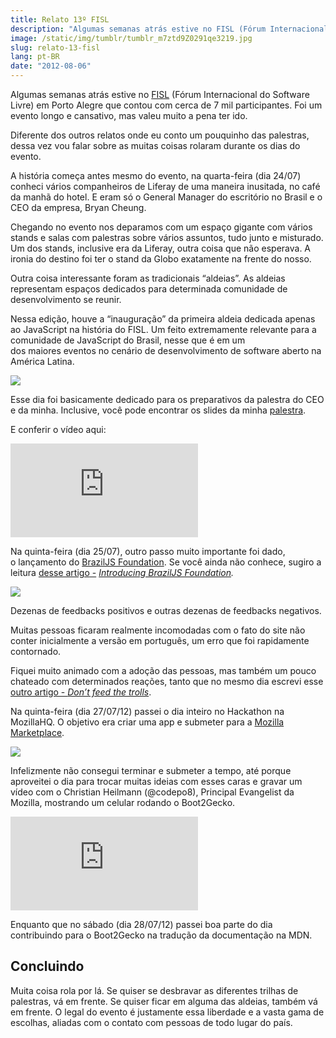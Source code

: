 ```yaml
---
title: Relato 13º FISL
description: "Algumas semanas atrás estive no FISL (Fórum Internacional do Software Livre) em Porto Alegre que contou com cerca de 7 mil participantes. Foi um evento longo e cansativo, mas valeu muito a pena ter ido."
image: /static/img/tumblr/tumblr_m7ztd9Z0291qe3219.jpg
slug: relato-13-fisl
lang: pt-BR
date: "2012-08-06"
---
```


Algumas semanas atrás estive no [FISL](http://fisl.org.br) (Fórum Internacional do Software Livre) em Porto Alegre que contou com cerca de 7 mil participantes. Foi um evento longo e cansativo, mas valeu muito a pena ter ido.

Diferente dos outros relatos onde eu conto um pouquinho das palestras, dessa vez vou falar sobre as muitas coisas rolaram durante os dias do evento.

<!-- more -->

A história começa antes mesmo do evento, na quarta-feira (dia 24/07) conheci vários companheiros de Liferay de uma maneira inusitada, no café da manhã do hotel. E eram só o General Manager do escritório no Brasil e o CEO da empresa, Bryan Cheung.

Chegando no evento nos deparamos com um espaço gigante com vários stands e salas com palestras sobre vários assuntos, tudo junto e misturado. Um dos stands, inclusive era da Liferay, outra coisa que não esperava. A ironia do destino foi ter o stand da Globo exatamente na frente do nosso.

Outra coisa interessante foram as tradicionais “aldeias”. As aldeias representam espaços dedicados para determinada comunidade de desenvolvimento se reunir.

Nessa edição, houve a “inauguração” da primeira aldeia dedicada apenas ao JavaScript na história do FISL. Um feito extremamente relevante para a comunidade de JavaScript do Brasil, nesse que é em um dos maiores eventos no cenário de desenvolvimento de software aberto na América Latina.

![](/static/img/tumblr/tumblr_m8f79yX9Jf1qe3219.jpg)

Esse dia foi basicamente dedicado para os preparativos da palestra do CEO e da minha. Inclusive, você pode encontrar os slides da minha [palestra](https://github.com/zenorocha/talks/tree/master/2012/fisl/).

E conferir o vídeo aqui:

<div class="iframe-wrap">
  <iframe src="https://www.youtube.com/embed/ukjHPwg74ik" frameborder="0" allowfullscreen="true">
  </iframe>
</div>

Na quinta-feira (dia 25/07), outro passo muito importante foi dado, o lançamento do [BrazilJS Foundation](http://braziljs.org). Se você ainda não conhece, sugiro a leitura [desse artigo](/introducing-braziljs-foundation)[ -](/introducing-braziljs-foundation) _[Introducing BrazilJS Foundation](/introducing-braziljs-foundation)._

[![](/static/img/tumblr/tumblr_m8f7ag86x41qe3219.png)](http://braziljs.org)

Dezenas de feedbacks positivos e outras dezenas de feedbacks negativos.

Muitas pessoas ficaram realmente incomodadas com o fato do site não conter inicialmente a versão em português, um erro que foi rapidamente contornado.

Fiquei muito animado com a adoção das pessoas, mas também um pouco chateado com determinados reações, tanto que no mesmo dia escrevi esse [outro artigo - _Don’t feed the trolls_](/dont-feed-the-trolls).

Na quinta-feira (dia 27/07/12) passei o dia inteiro no Hackathon na MozillaHQ. O objetivo era criar uma app e submeter para a [Mozilla Marketplace](https://marketplace.mozilla.org/).

![](/static/img/tumblr/tumblr_m8f7luWcdV1qe3219.jpg)

Infelizmente não consegui terminar e submeter a tempo, até porque aproveitei o dia para trocar muitas ideias com esses caras e gravar um vídeo com o Christian Heilmann (@codepo8), Principal Evangelist da Mozilla, mostrando um celular rodando o Boot2Gecko.

<div class="iframe-wrap">
  <iframe src="https://www.youtube.com/embed/Lu77uPgrgx0" frameborder="0" allowfullscreen="true">
  </iframe>
</div>

Enquanto que no sábado (dia 28/07/12) passei boa parte do dia contribuindo para o Boot2Gecko na tradução da documentação na MDN.

## Concluindo

Muita coisa rola por lá. Se quiser se desbravar as diferentes trilhas de palestras, vá em frente. Se quiser ficar em alguma das aldeias, também vá em frente. O legal do evento é justamente essa liberdade e a vasta gama de escolhas, aliadas com o contato com pessoas de todo lugar do país.
